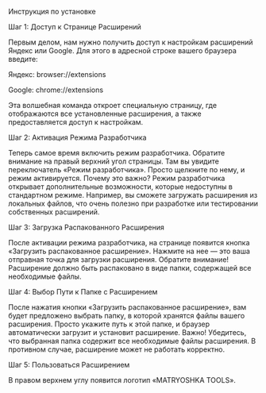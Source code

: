 Инструкция по установке

Шаг 1: Доступ к Странице Расширений

Первым делом, нам нужно получить доступ к настройкам расширений Яндекс или Google. Для этого в адресной строке вашего браузера введите:

Яндекс: browser://extensions

Google: chrome://extensions

Эта волшебная команда откроет специальную страницу, где отображаются все установленные расширения, а также предоставляется доступ к настройкам.

Шаг 2: Активация Режима Разработчика

Теперь самое время включить режим разработчика. Обратите внимание на правый верхний угол страницы. Там вы увидите переключатель «Режим разработчика». Просто щелкните по нему, и режим активируется.
Почему это важно? Режим разработчика открывает дополнительные возможности, которые недоступны в стандартном режиме. Например, вы сможете загружать расширения из локальных файлов, что очень полезно при разработке или тестировании собственных расширений.

Шаг 3: Загрузка Распакованного Расширения

После активации режима разработчика, на странице появится кнопка «Загрузить распакованное расширение». Нажмите на нее — это ваша отправная точка для загрузки расширения.
Обратите внимание! Расширение должно быть распаковано в виде папки, содержащей все необходимые файлы.

Шаг 4: Выбор Пути к Папке с Расширением

После нажатия кнопки «Загрузить распакованное расширение», вам будет предложено выбрать папку, в которой хранятся файлы вашего расширения. Просто укажите путь к этой папке, и браузер автоматически загрузит и установит расширение.
Важно! Убедитесь, что выбранная папка содержит все необходимые файлы расширения. В противном случае, расширение может не работать корректно.

Шаг 5: Пользоваться Расширением

В правом верхнем углу появится логотип «MATRYOSHKA TOOLS».